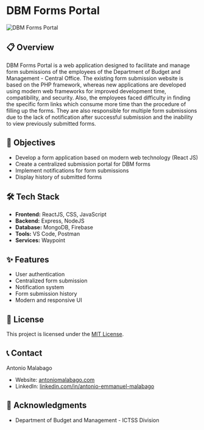 # DBM Forms Portal

![DBM Forms Portal](https://res.cloudinary.com/de86eimvq/image/upload/v1727172791/portfolio/Projects/dbmForms/images/dbm_1.png)

## 📋 Overview

DBM Forms Portal is a web application designed to facilitate and manage form submissions of the employees of the Department of Budget and Management - Central Office. The existing form submission website is based on the PHP framework, whereas new applications are developed using modern web frameworks for improved development time, compatibility, and security. Also, the employees faced difficulty in finding the specific form links which consume more time than the procedure of filling up the forms. They are also responsible for multiple form submissions due to the lack of notification after successful submission and the inability to view previously submitted forms.

## 🎯 Objectives

- Develop a form application based on modern web technology (React JS)
- Create a centralized submission portal for DBM forms
- Implement notifications for form submissions
- Display history of submitted forms

## 🛠️ Tech Stack

- **Frontend:** ReactJS, CSS, JavaScript
- **Backend:** Express, NodeJS
- **Database:** MongoDB, Firebase
- **Tools:** VS Code, Postman
- **Services:** Waypoint

## ✨ Features

- User authentication
- Centralized form submission
- Notification system
- Form submission history
- Modern and responsive UI

## 📄 License

This project is licensed under the [MIT License](LICENSE).

## 📞 Contact

Antonio Malabago
- Website: [antoniomalabago.com](https://antoniomalabago.com)
- LinkedIn: [linkedin.com/in/antonio-emmanuel-malabago](https://www.linkedin.com/in/antonio-emmanuel-malabago/)

## 🙏 Acknowledgments

- Department of Budget and Management - ICTSS Division
